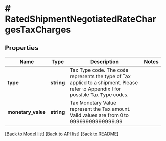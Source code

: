 # # RatedShipmentNegotiatedRateChargesTaxCharges

## Properties

Name | Type | Description | Notes
------------ | ------------- | ------------- | -------------
**type** | **string** | Tax Type code. The code represents the type of Tax applied to a shipment. Please refer to Appendix I for possible Tax Type codes. |
**monetary_value** | **string** | Tax Monetary Value represent the Tax amount.  Valid values are from 0 to 99999999999999.99 |

[[Back to Model list]](../../README.md#models) [[Back to API list]](../../README.md#endpoints) [[Back to README]](../../README.md)
